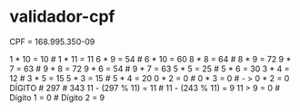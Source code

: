 # validador-cpf

CPF = 168.995.350-09

1 * 10 = 10            #       1 * 11 = 11
6 * 9  = 54            #       6 * 10 = 60
8 * 8  = 64            #       8 * 9  = 72
9 * 7  = 63            #       9 * 8  = 72
9 * 6  = 54            #       9 * 7  = 63
5 * 5  = 25            #       5 * 6  = 30
3 * 4  = 12            #       3 * 5  = 15
5 * 3  = 15            #       5 * 4  = 20
0 * 2  = 0             #       0 * 3  = 0
                       # - >   0 * 2  = 0  DÍGITO
                       #
        297            #               343
11 - (297 % 11) = 11   #    11 - (243 % 11) = 9
11 > 9 = 0             #
Dígito 1 = 0           #    Dígito 2 = 9
